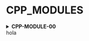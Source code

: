 # CPP_MODULES

<details>
<summary> <strong>CPP-MODULE-00</strong></summary>
<br>

## INFO [:gb:]
#### Summary
> This first module of C++ is designed to help you understand the specifities of the language when compared to C. Time to dive into Object Oriented Programming!


|   Keywords   |           Skills          |
|--------------|:-------------------------:|
| Imperative programming |   Imperative programming  |
| Object-oriented programming |   Object-oriented programming |
| Rigor | Rigor |
| OOP |

### STATUS

| Project status | FINISHED          |
|--------------|---------------------------|
| project mark |    ...             |

<!-- ![result](https://img.shields.io/badge/RESULT-125%25-green) -->

<hr>

## INFO [:es:]

#### Resumen 
> Este primer módulo de C++ está diseñado para ayudarte a entender las particularidades del lenguaje en comparación a C. Hora de adentrarse en la programación orientada a objetos.

|   Keywords   |           Skills          |
|--------------|:-------------------------:|
| Imperative programming |   Imperative programming  |
| Object-oriented programming |   Object-oriented programming |
| Rigor | Rigor |
| OOP |



### ESTADO

| Estado del proyecto | TERMINADO          |
|--------------|---------------------------|
| Nota del proyecto   |  ...  |

<!-- ![result](https://img.shields.io/badge/RESULTADO-125%25-green) -->

<a href="https://github.com/victorFernandezF/CPP_MODULES/tree/main/CPP00/ex00"> ⚫ Megaphone</a><br>
<a href="https://github.com/victorFernandezF/CPP_MODULES/tree/main/CPP00/ex01"> ⚫ Phonelist/a><br>
<a href="https://github.com/victorFernandezF/CPP_MODULES/tree/main/CPP00/ex02"> ⚫ Account</a><br>
<br>

</details>
hola
